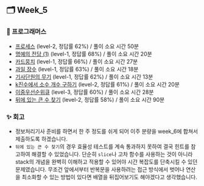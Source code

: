 ## 🗂️ Week_5

### 👾 프로그래머스

- [프로세스](https://school.programmers.co.kr/learn/courses/30/lessons/42587) (level-2, 정답률 62%) / 풀이 소요 시간 50분
- [명예의 전당 (1)](https://school.programmers.co.kr/learn/courses/30/lessons/138477) (level-1, 정답률 68%) / 풀이 소요 시간 20분
- [카드뭉치](https://school.programmers.co.kr/learn/courses/30/lessons/159994) (level-1, 정답률 66%) / 풀이 소요 시간 27분
- [과일 장수](https://school.programmers.co.kr/learn/courses/30/lessons/135808) (level-1, 정답률 63%) / 풀이 소요 시간 18분
- [기사단원의 무기](https://school.programmers.co.kr/learn/courses/30/lessons/136798) (level-1, 정답률 62%) / 풀이 소요 시간 13분
- [k진수에서 소수 개수 구하기](https://school.programmers.co.kr/learn/courses/30/lessons/92335#) (level-2, 정답률 61%) / 풀이 소요 시간 20분
- [이중우선순위큐](https://school.programmers.co.kr/learn/courses/30/lessons/42628#) (level-3, 정답률 60%) / 풀이 소요 시간 28분
- [뒤에 있는 큰 수 찾기](https://school.programmers.co.kr/learn/courses/30/lessons/154539) (level-2, 정답률 58%) / 풀이 소요 시간 90분

### ✨ 회고

- 정보처리기사 준비를 하면서 한 주 정도를 쉬게 되어 이주 분량을 week_6에 합쳐서 제출하도록 하겠습니다.
- `뒤에 있는 큰 수 찾기`의 경우 효율성 테스트를 계속 통과하지 못하여 결국 힌트를 참고하여 해결할 수 있었습니다. 단순히 `slice`나 고차 함수를 사용하는 것이 아니라 stack의 개념을 완벽히 이해하고 적용할 수 있어야 시간 복잡도를 단축시킬 수 있던 문제였습니다. 무조건 앞에서부터 반복문을 사용하려는 접근 방식에서 벗어나 연산을 최소화할 수 있는 방법이 있다면 배열을 뒤집어보기도 해야겠다고 생각했습니다.
